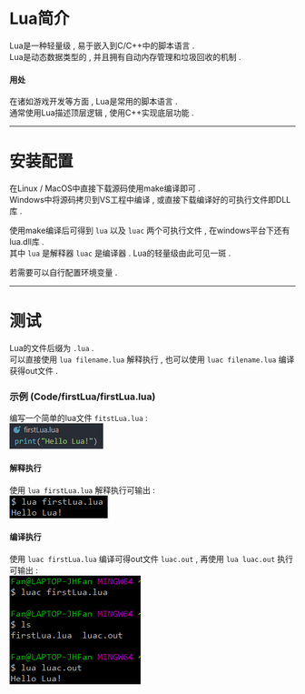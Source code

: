 <div id="Lua简介"></div>

# Lua简介
Lua是一种轻量级 , 易于嵌入到C/C++中的脚本语言 .  
Lua是动态数据类型的 , 并且拥有自动内存管理和垃圾回收的机制 .  
#### 用处
在诸如游戏开发等方面 , Lua是常用的脚本语言 .  
通常使用Lua描述顶层逻辑 , 使用C++实现底层功能 .  

---

<div id="安装配置"></div>

# 安装配置
在Linux / MacOS中直接下载源码使用make编译即可 .  
Windows中将源码拷贝到VS工程中编译 , 或直接下载编译好的可执行文件即DLL库 .  

使用make编译后可得到 `lua` 以及 `luac` 两个可执行文件 , 在windows平台下还有lua.dll库 .  
其中 `lua` 是解释器 `luac` 是编译器 . Lua的轻量级由此可见一斑 .  

若需要可以自行配置环境变量 .  

---

<div id="测试"></div>

# 测试
Lua的文件后缀为 `.lua` .  
可以直接使用 `lua filename.lua` 解释执行 , 也可以使用 `luac filename.lua` 编译获得out文件 .  

### 示例 (Code/firstLua/firstLua.lua)
编写一个简单的lua文件 `fitstLua.lua` :  
![0.firstLua.lua源码.png](../.img/0.firstLua.lua源码.png)    
#### 解释执行
使用 `lua firstLua.lua` 解释执行可输出 :   
![0.firstLua.lua解释执行.png](../.img/0.firstLua.lua解释执行.png)  
#### 编译执行
使用 `luac firstLua.lua` 编译可得out文件 `luac.out` , 再使用 `lua luac.out` 执行可输出 :  
![0.firstLua.lua编译执行.png](../.img/0.firstLua.lua编译执行.png)

